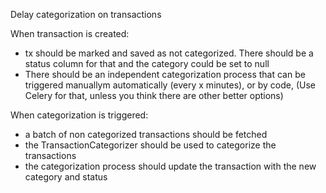 Delay categorization on transactions

When transaction is created:
- tx should be marked and saved as not categorized. There should be a status column for that and the category could be set to null
- There should be an independent categorization process that can be triggered manuallym automatically (every x minutes), or by code, (Use Celery for that, unless you think there are other better options)

When categorization is triggered:
- a batch of non categorized transactions should be fetched
- the TransactionCategorizer should be used to categorize the transactions
- the categorization process should update the transaction with the new category and status
